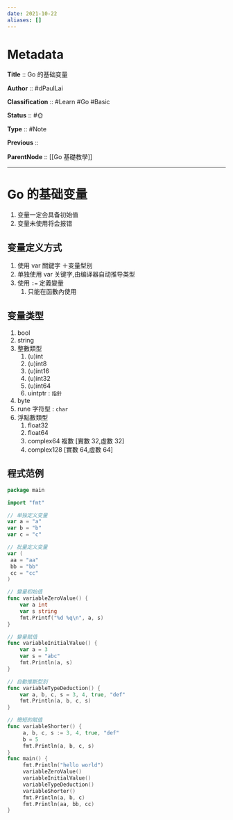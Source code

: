 ```yaml
---
date: 2021-10-22
aliases: []
---
```


# Metadata

**Title** 	  :: Go 的基础变量

**Author** :: #dPaulLai 

**Classification** :: #Learn #Go #Basic 

**Status**  :: #🌞 

**Type** 	:: #Note 

**Previous** :: 

**ParentNode** :: [[Go 基礎教學]]

---

# Go 的基础变量

1. 变量一定会具备初始值
2. 变量未使用将会报错

## 变量定义方式

1. 使用 var 關鍵字 ＋变量型别
2. 单独使用 var 关键字,由编译器自动推导类型
3. 使用 `:=` 定義變量
   1. 只能在函數內使用

## 变量类型

1. bool
2. string
3. 整數類型
   1. (u)int
   2. (u)int8
   3. (u)int16
   4. (u)int32
   5. (u)int64
   6. uintptr : ` 指針 `
4. byte
5. rune 字符型 : `char`
6. 浮點數類型
   1. float32
   2. float64
   3. complex64 複數 [實數 32,虛數 32]
   4. complex128 [實數 64,虛數 64]

## 程式范例

```go
package main

import "fmt"

// 单独定义变量
var a = "a"
var b = "b"
var c = "c"

// 批量定义变量
var (
 aa = "aa"
 bb = "bb"
 cc = "cc"
)

// 變量初始值
func variableZeroValue() {
	var a int
	var s string
 	fmt.Printf("%d %q\n", a, s)
}

// 變量賦值
func variableInitialValue() {
	var a = 3
	var s = "abc"
	fmt.Println(a, s)
}

// 自動推斷型別
func variableTypeDeduction() {
	var a, b, c, s = 3, 4, true, "def"
	fmt.Println(a, b, c, s)
}

// 簡短的賦值
func variableShorter() {
	 a, b, c, s := 3, 4, true, "def"
	 b = 5
	 fmt.Println(a, b, c, s)
}
func main() {
	 fmt.Println("hello world")
	 variableZeroValue()
	 variableInitialValue()
	 variableTypeDeduction()
	 variableShorter()
	 fmt.Println(a, b, c)
	 fmt.Println(aa, bb, cc)
}
```
